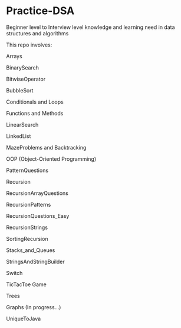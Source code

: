 # Practice-DSA      
 
Beginner level to Interview level knowledge and learning need in data structures and algorithms 

This repo involves:

Arrays

BinarySearch

BitwiseOperator

BubbleSort

Conditionals and Loops

Functions and Methods

LinearSearch

LinkedList

MazeProblems and Backtracking

OOP (Object-Oriented Programming)

PatternQuestions

Recursion

RecursionArrayQuestions

RecursionPatterns

RecursionQuestions_Easy

RecursionStrings

SortingRecursion

Stacks_and_Queues

StringsAndStringBuilder

Switch

TicTacToe Game

Trees

Graphs (In progress...)

UniqueToJava
